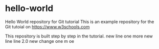 # hello-world
Hello World repository for Git tutorial
This is an example repository for the Git tutoial on https://www.w3schools.com

This repository is built step by step in the tutorial.
new line
one more new line
line 2.0
new change
one m oe
